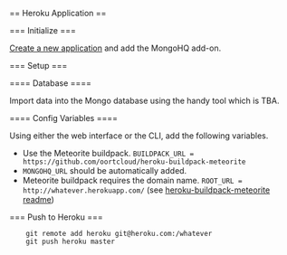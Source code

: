 == Heroku Application ==

=== Initialize ===

[Create a new application](https://devcenter.heroku.com/articles/quickstart) and add the MongoHQ add-on.

=== Setup ===

==== Database ====

Import data into the Mongo database using the handy tool which is TBA.

==== Config Variables ====

Using either the web interface or the CLI, add the following variables.

* Use the Meteorite buildpack. `BUILDPACK_URL = https://github.com/oortcloud/heroku-buildpack-meteorite`
* `MONGOHQ_URL` should be automatically added.
* Meteorite buildpack requires the domain name. `ROOT_URL = http://whatever.herokuapp.com/` (see [heroku-buildpack-meteorite readme](https://github.com/oortcloud/heroku-buildpack-meteorite#notes))

=== Push to Heroku ===

        git remote add heroku git@heroku.com:/whatever
        git push heroku master
